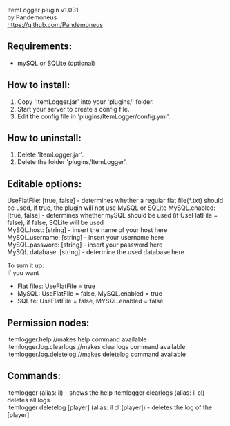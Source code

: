 ItemLogger plugin v1.031	
by Pandemoneus	
https://github.com/Pandemoneus

Requirements:
----------------
- mySQL or SQLite (optional)

How to install:
----------------
1. Copy 'ItemLogger.jar' into your 'plugins/' folder.	
2. Start your server to create a config file.	
3. Edit the config file in 'plugins/ItemLogger/config.yml'.

How to uninstall:
-----------------
1. Delete 'ItemLogger.jar'.	
2. Delete the folder 'plugins/ItemLogger'.

Editable options:
-----------------
UseFlatFile: [true, false] - determines whether a regular flat file(*.txt) should be used, if true, the plugin will not use MySQL or SQLite	
MySQL.enabled: [true, false] - determines whether mySQL should be used (if UseFlatFile = false), if false, SQLite will be used	
MySQL.host: [string] - insert the name of your host here	
MySQL.username: [string] - insert your username here	
MySQL.password: [string] - insert your password here	
MySQL.database: [string] - determine the used database here	

To sum it up:	
If you want	
- Flat files: UseFlatFile = true	
- MySQL: UseFlatFile = false, MySQL.enabled = true	
- SQLite: UseFlatFile = false, MYSQL.enabled = false

Permission nodes:
-----------------
itemlogger.help //makes help command available	
itemlogger.log.clearlogs //makes clearlogs command available	
itemlogger.log.deletelog //makes deletelog command available

Commands:
-----------------
itemlogger (alias: il) - shows the help	
itemlogger clearlogs (alias: il cl) - deletes all logs	
itemlogger deletelog [player] (alias: il dl [player]) - deletes the log of the [player]